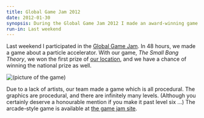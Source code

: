 ```yaml
---
title: Global Game Jam 2012
date: 2012-01-30
synopsis: During the Global Game Jam 2012 I made an award-winning game about a particle accelerator.
run-in: Last weekend
---
```


Last weekend I participated in the [Global Game Jam](http://globalgamejam.org).
In 48 hours, we made a game about a particle accelerator.
With our game, _The Small Bang Theory_, we won the first prize of
[our location](http://globalgamejam.org/sites/2012/ggjnl-nhtv-breda-university-applied-sciences),
and we have a chance of winning the national prize as well.

![(picture of the game)](/images/the-small-bang-theory.png)

Due to a lack of artists, our team made a game which is all procedural.
The graphics are procedural, and there are infinitely many levels.
(Although you certainly deserve a honourable mention if you make it past level six ...)
The arcade-style game is available at
[the game jam site](http://globalgamejam.org/2012/small-bang-theory "The Small Bang Theory").
